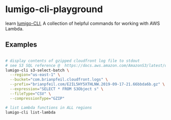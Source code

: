 # lumigo-cli-playground

learn [lumigo-CLI](https://github.com/lumigo-io/lumigo-cli), A collection of helpful commands for working with AWS Lambda.

## Examples

```sh

# display contents of gzipped cloudfront log file to stdout
# see S3 SQL reference @  https://docs.aws.amazon.com/AmazonS3/latest/dev/s3-glacier-select-sql-reference-select.html
lumigo-cli s3-select-batch \
  --region="us-east-1" \
  --bucket="com.brianpfeil.cloudfront.logs" \
  --prefix="brianpfeil.com/E2IL5HY5XTHLNW.2019-09-17-21.66bbda6b.gz" \
  --expression="SELECT * FROM S3Object s" \
  --fileType="CSV" \
  --compressionType="GZIP"

# list Lambda functions in ALL regions
lumigo-cli list-lambda

```